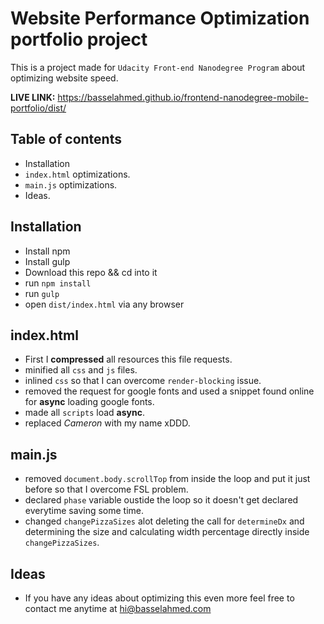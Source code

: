 # Website Performance Optimization portfolio project
This is a project made for `Udacity Front-end Nanodegree Program` about optimizing website speed.

**LIVE LINK:** https://basselahmed.github.io/frontend-nanodegree-mobile-portfolio/dist/

## Table of contents
- Installation
- `index.html` optimizations.
- `main.js` optimizations.
- Ideas.

## Installation
- Install npm
- Install gulp
- Download this repo && cd into it
- run `npm install`
- run `gulp`
- open `dist/index.html` via any browser

## index.html
- First I **compressed** all resources this file requests.
- minified all `css` and `js` files.
- inlined `css` so that I can overcome `render-blocking` issue.
- removed the request for google fonts and used a snippet found online for **async** loading google fonts.
- made all `scripts` load **async**.
- replaced _Cameron_ with my name xDDD.

## main.js
- removed `document.body.scrollTop` from inside the loop and put it just before so that I overcome FSL problem.
- declared `phase` variable oustide the loop so it doesn't get declared everytime saving some time.
- changed `changePizzaSizes` alot deleting the call for `determineDx` and determining the size and calculating width percentage directly inside `changePizzaSizes`.

## Ideas
- If you have any ideas about optimizing this even more feel free to contact me anytime at [hi@basselahmed.com](mailto:hi@basselahmed.com)
